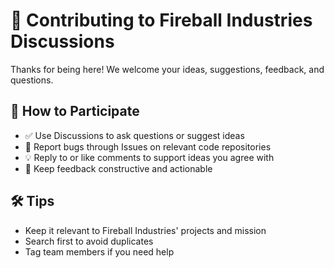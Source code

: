 # 🤝 Contributing to Fireball Industries Discussions

Thanks for being here! We welcome your ideas, suggestions, feedback, and questions.

## 📌 How to Participate

- ✅ Use Discussions to ask questions or suggest ideas
- 🐞 Report bugs through Issues on relevant code repositories
- 💡 Reply to or like comments to support ideas you agree with
- 🚧 Keep feedback constructive and actionable

## 🛠 Tips

- Keep it relevant to Fireball Industries' projects and mission
- Search first to avoid duplicates
- Tag team members if you need help


